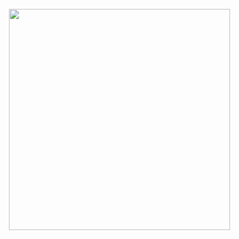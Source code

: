 <p align="center">
  <img src="https://user-images.githubusercontent.com/61624336/193809777-0c363bd5-112a-4707-8292-7e77eba6d858.png" width="400">
</p>
